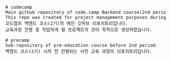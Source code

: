 <pre>
# codecamp
Main github repository of code.camp Backend course(2nd period).
This repo was created for project management purposes during 2nd period. 
코드캠프 백엔드 코스(2기)의 메인 깃허브 리포지토리입니다.
교육과정 진행 중 작업하게 될 프로젝트의 관리 목적으로 생성하였습니다.

# precamp
Sub-repository of pre-education course before 2nd period.
백엔드 코스(2기) 시작 전 진행되는 사전 교육 과정의 리포지토리입니다.
</pre>
